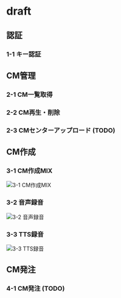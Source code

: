 # draft

## 認証

### 1-1 キー認証

## CM管理

### 2-1 CM一覧取得

### 2-2 CM再生・削除

### 2-3 CMセンターアップロード (TODO)

## CM作成

### 3-1 CM作成MIX
![3-1 CM作成MIX](http://www.plantuml.com/plantuml/proxy?src=https://raw.githubusercontent.com/openusen/umesse/master/documents/uml/s3-1.wsd?token=AHW2PB2P4MNI3UA6RP2BQ6S7GYL32)

### 3-2 音声録音
![3-2 音声録音](http://www.plantuml.com/plantuml/proxy?src=https://raw.githubusercontent.com/openusen/umesse/master/documents/uml/s3-2.wsd?token=AHW2PB5ZYCDLNL76MVRFYIS7HIGFS)

### 3-3 TTS録音
![3-3 TTS録音](http://www.plantuml.com/plantuml/proxy?src=https://raw.githubusercontent.com/openusen/umesse/master/documents/uml/s3-3.wsd?token=AHW2PB7INRR7G5HOGY33VFK7HIGHE)

## CM発注

### 4-1 CM発注 (TODO)
